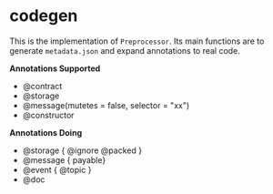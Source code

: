 # codegen

This is the implementation of `Preprocessor`.
Its main functions are to generate `metadata.json` and expand annotations to real code.

**Annotations Supported**
* @contract
* @storage
* @message(mutetes = false, selector = "xx")
* @constructor

**Annotations Doing**
* @storage { @ignore @packed }
* @message { payable}
* @event { @topic }
* @doc

